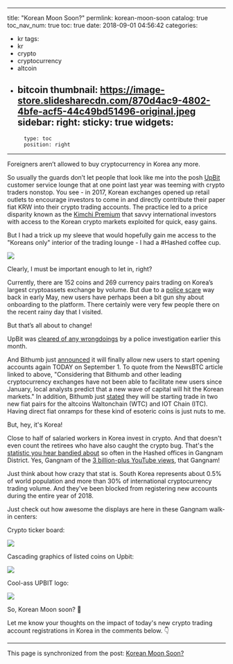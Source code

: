 
---
title: "Korean Moon Soon?"
permlink: korean-moon-soon
catalog: true
toc_nav_num: true
toc: true
date: 2018-09-01 04:56:42
categories:
- kr
tags:
- kr
- crypto
- cryptocurrency
- altcoin
- bitcoin
thumbnail: https://image-store.slidesharecdn.com/870d4ac9-4802-4bfe-acf5-44c49bd51496-original.jpeg
sidebar:
    right:
        sticky: true
widgets:
    -
        type: toc
        position: right
---


Foreigners aren’t allowed to buy cryptocurrency in Korea any more.

So usually the guards don’t let people that look like me into the posh [UpBit](https://upbit.com/) customer service lounge that at one point last year was teeming with crypto traders nonstop. You see - in 2017, Korean exchanges opened up retail outlets to encourage investors to come in and directly contribute their paper fiat KRW into their crypto trading accounts. The practice led to a price disparity known as the [Kimchi Premium](http://www.atimes.com/article/how-asian-crypto-traders-leverage-the-kimchi-premium/) that savvy international investors with access to the Korean crypto markets exploited for quick, easy gains.

But I had a trick up my sleeve that would hopefully gain me access to the "Koreans only" interior of the trading lounge - I had a #Hashed coffee cup.

![](https://image-store.slidesharecdn.com/870d4ac9-4802-4bfe-acf5-44c49bd51496-original.jpeg)

Clearly, I must be important enough to let in, right?

Currently, there are 152 coins and 269 currency pairs trading on Korea’s largest cryptoassets exchange by volume. But due to a [police scare](https://www.express.co.uk/finance/city/958469/South-Korea-crypto-exchange-Upbit-raided-police) way back in early May, new users have perhaps been a bit gun shy about onboarding to the platform. There certainly were very few people there on the recent rainy day that I visited.

But that’s all about to change!

UpBit was [cleared of any wrongdoings](https://www.ccn.com/koreas-biggest-crypto-exchange-upbit-comes-out-clean-in-audit-after-raid/) by a police investigation earlier this month.

And Bithumb just [announced](https://www.newsbtc.com/2018/08/31/koreas-major-crypto-exchange-bithumb-resumes-registration-partners-with-nh-bank/) it will finally allow new users to start opening accounts again TODAY on September 1. To quote from the NewsBTC article linked to above, "Considering that Bithumb and other leading cryptocurrency exchanges have not been able to facilitate new users since January, local analysts predict that a new wave of capital will hit the Korean markets." In addition, Bithumb just [stated](https://cryptovest.com/news/bithumb-lists-waltonchain-wtc-iot-chain-itc-fuels-strong-price-rise/) they will be starting trade in two new fiat pairs for the altcoins Waltonchain (WTC) and IOT Chain (ITC). Having direct fiat onramps for these kind of esoteric coins is just nuts to me.

But, hey, it's Korea!

Close to half of salaried workers in Korea invest in crypto. And that doesn't even count the retirees who have also caught the crypto bug. That's the [statistic you hear bandied about](https://www.cryptoambit.com/blog/2018/1/21/south-korea-and-the-crypto-craze) so often in the Hashed offices in Gangnam District. Yes, Gangnam of the [3 billion-plus YouTube views](https://www.youtube.com/watch?v=9bZkp7q19f0), that Gangnam!

Just think about how crazy that stat is. South Korea represents about 0.5% of world population and more than 30% of international cryptocurrency trading volume. And they've been blocked from registering new accounts during the entire year of 2018.

Just check out how awesome the displays are here in these Gangnam walk-in centers:

Crypto ticker board:

![](https://image-store.slidesharecdn.com/f3e0d728-67b2-4ad7-a3cf-c74da40b06f5-original.jpeg)

Cascading graphics of listed coins on Upbit:

![](https://image-store.slidesharecdn.com/d34b9511-3a75-4434-b666-eda5fe3dcead-original.jpeg)

Cool-ass UPBIT logo:

![](https://image-store.slidesharecdn.com/4719aeff-b7b2-4ba6-8b84-e63366f2f365-original.jpeg)

So, Korean Moon soon? 🤔

Let me know your thoughts on the impact of today's new crypto trading account registrations in Korea in the comments below. 👇

- - -

This page is synchronized from the post: [Korean Moon Soon?](https://steemit.com/@shanghaipreneur/korean-moon-soon)
